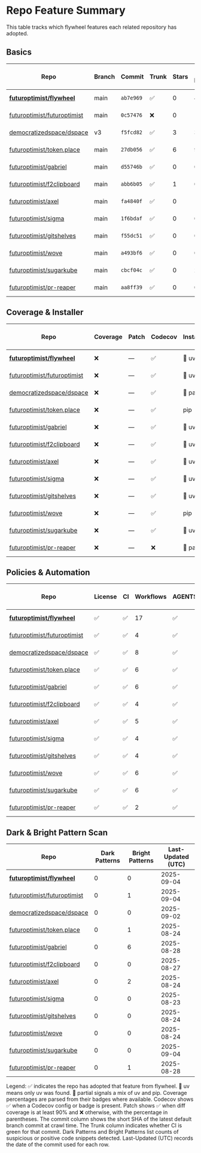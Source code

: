 # Repo Feature Summary

This table tracks which flywheel features each related repository has adopted.

<!-- spellchecker: disable -->
## Basics
| Repo | Branch | Commit | Trunk | Stars | Open Issues | Last-Updated (UTC) |
| ---- | ------ | ------ | ----- | ----- | ----------- | ----------------- |
| **[futuroptimist/flywheel](https://github.com/futuroptimist/flywheel)** | main | `ab7e969` | ✅ | 0 | 4 | 2025-09-04 |
| [futuroptimist/futuroptimist](https://github.com/futuroptimist/futuroptimist) | main | `0c57476` | ❌ | 0 | 11 | 2025-09-04 |
| [democratizedspace/dspace](https://github.com/democratizedspace/dspace) | v3 | `f5fcd82` | ✅ | 3 | 38 | 2025-09-02 |
| [futuroptimist/token.place](https://github.com/futuroptimist/token.place) | main | `27db056` | ✅ | 6 | 9 | 2025-08-24 |
| [futuroptimist/gabriel](https://github.com/futuroptimist/gabriel) | main | `d55746b` | ✅ | 0 | 0 | 2025-08-28 |
| [futuroptimist/f2clipboard](https://github.com/futuroptimist/f2clipboard) | main | `abb6b05` | ✅ | 1 | 0 | 2025-08-27 |
| [futuroptimist/axel](https://github.com/futuroptimist/axel) | main | `fa4840f` | ✅ | 0 | 1 | 2025-08-24 |
| [futuroptimist/sigma](https://github.com/futuroptimist/sigma) | main | `1f6bdaf` | ✅ | 0 | 0 | 2025-08-23 |
| [futuroptimist/gitshelves](https://github.com/futuroptimist/gitshelves) | main | `f55dc51` | ✅ | 0 | 0 | 2025-08-24 |
| [futuroptimist/wove](https://github.com/futuroptimist/wove) | main | `a493bf6` | ✅ | 0 | 0 | 2025-08-24 |
| [futuroptimist/sugarkube](https://github.com/futuroptimist/sugarkube) | main | `cbcf04c` | ✅ | 0 | 24 | 2025-09-04 |
| [futuroptimist/pr-reaper](https://github.com/futuroptimist/pr-reaper) | main | `aa8ff39` | ✅ | 0 | 0 | 2025-08-28 |

## Coverage & Installer
| Repo | Coverage | Patch | Codecov | Installer | Last-Updated (UTC) |
| ---- | -------- | ----- | ------- | --------- | ----------------- |
| **[futuroptimist/flywheel](https://github.com/futuroptimist/flywheel)** | ❌ | — | ✅ | 🚀 uv | 2025-09-04 |
| [futuroptimist/futuroptimist](https://github.com/futuroptimist/futuroptimist) | ❌ | — | ✅ | 🚀 uv | 2025-09-04 |
| [democratizedspace/dspace](https://github.com/democratizedspace/dspace) | ❌ | — | ✅ | 🔶 partial | 2025-09-02 |
| [futuroptimist/token.place](https://github.com/futuroptimist/token.place) | ❌ | — | ✅ | pip | 2025-08-24 |
| [futuroptimist/gabriel](https://github.com/futuroptimist/gabriel) | ❌ | — | ✅ | 🚀 uv | 2025-08-28 |
| [futuroptimist/f2clipboard](https://github.com/futuroptimist/f2clipboard) | ❌ | — | ✅ | 🚀 uv | 2025-08-27 |
| [futuroptimist/axel](https://github.com/futuroptimist/axel) | ❌ | — | ✅ | 🚀 uv | 2025-08-24 |
| [futuroptimist/sigma](https://github.com/futuroptimist/sigma) | ❌ | — | ✅ | 🚀 uv | 2025-08-23 |
| [futuroptimist/gitshelves](https://github.com/futuroptimist/gitshelves) | ❌ | — | ✅ | 🚀 uv | 2025-08-24 |
| [futuroptimist/wove](https://github.com/futuroptimist/wove) | ❌ | — | ✅ | pip | 2025-08-24 |
| [futuroptimist/sugarkube](https://github.com/futuroptimist/sugarkube) | ❌ | — | ✅ | 🚀 uv | 2025-09-04 |
| [futuroptimist/pr-reaper](https://github.com/futuroptimist/pr-reaper) | ❌ | — | ❌ | 🔶 partial | 2025-08-28 |

## Policies & Automation
| Repo | License | CI | Workflows | AGENTS.md | Code of Conduct | Contributing | Pre-commit | Last-Updated (UTC) |
| ---- | ------- | -- | --------- | --------- | --------------- | ------------ | ---------- | ----------------- |
| **[futuroptimist/flywheel](https://github.com/futuroptimist/flywheel)** | ✅ | ✅ | 17 | ✅ | ✅ | ✅ | ✅ | 2025-09-04 |
| [futuroptimist/futuroptimist](https://github.com/futuroptimist/futuroptimist) | ✅ | ✅ | 4 | ✅ | ✅ | ✅ | ✅ | 2025-09-04 |
| [democratizedspace/dspace](https://github.com/democratizedspace/dspace) | ✅ | ✅ | 8 | ✅ | ✅ | ✅ | ✅ | 2025-09-02 |
| [futuroptimist/token.place](https://github.com/futuroptimist/token.place) | ✅ | ✅ | 6 | ✅ | ✅ | ✅ | ✅ | 2025-08-24 |
| [futuroptimist/gabriel](https://github.com/futuroptimist/gabriel) | ✅ | ✅ | 6 | ✅ | ✅ | ✅ | ✅ | 2025-08-28 |
| [futuroptimist/f2clipboard](https://github.com/futuroptimist/f2clipboard) | ✅ | ✅ | 4 | ✅ | ✅ | ✅ | ✅ | 2025-08-27 |
| [futuroptimist/axel](https://github.com/futuroptimist/axel) | ✅ | ✅ | 5 | ✅ | ✅ | ✅ | ✅ | 2025-08-24 |
| [futuroptimist/sigma](https://github.com/futuroptimist/sigma) | ✅ | ✅ | 4 | ✅ | ✅ | ✅ | ✅ | 2025-08-23 |
| [futuroptimist/gitshelves](https://github.com/futuroptimist/gitshelves) | ✅ | ✅ | 4 | ✅ | ❌ | ❌ | ❌ | 2025-08-24 |
| [futuroptimist/wove](https://github.com/futuroptimist/wove) | ✅ | ✅ | 6 | ✅ | ✅ | ✅ | ✅ | 2025-08-24 |
| [futuroptimist/sugarkube](https://github.com/futuroptimist/sugarkube) | ✅ | ✅ | 6 | ✅ | ✅ | ✅ | ✅ | 2025-09-04 |
| [futuroptimist/pr-reaper](https://github.com/futuroptimist/pr-reaper) | ✅ | ✅ | 2 | ✅ | ✅ | ✅ | ❌ | 2025-08-28 |

## Dark & Bright Pattern Scan
| Repo | Dark Patterns | Bright Patterns | Last-Updated (UTC) |
| ---- | ------------- | --------------- | ----------------- |
| **[futuroptimist/flywheel](https://github.com/futuroptimist/flywheel)** | 0 | 0 | 2025-09-04 |
| [futuroptimist/futuroptimist](https://github.com/futuroptimist/futuroptimist) | 0 | 1 | 2025-09-04 |
| [democratizedspace/dspace](https://github.com/democratizedspace/dspace) | 0 | 0 | 2025-09-02 |
| [futuroptimist/token.place](https://github.com/futuroptimist/token.place) | 0 | 1 | 2025-08-24 |
| [futuroptimist/gabriel](https://github.com/futuroptimist/gabriel) | 0 | 6 | 2025-08-28 |
| [futuroptimist/f2clipboard](https://github.com/futuroptimist/f2clipboard) | 0 | 0 | 2025-08-27 |
| [futuroptimist/axel](https://github.com/futuroptimist/axel) | 0 | 2 | 2025-08-24 |
| [futuroptimist/sigma](https://github.com/futuroptimist/sigma) | 0 | 0 | 2025-08-23 |
| [futuroptimist/gitshelves](https://github.com/futuroptimist/gitshelves) | 0 | 0 | 2025-08-24 |
| [futuroptimist/wove](https://github.com/futuroptimist/wove) | 0 | 0 | 2025-08-24 |
| [futuroptimist/sugarkube](https://github.com/futuroptimist/sugarkube) | 0 | 0 | 2025-09-04 |
| [futuroptimist/pr-reaper](https://github.com/futuroptimist/pr-reaper) | 0 | 1 | 2025-08-28 |

Legend: ✅ indicates the repo has adopted that feature from flywheel. 🚀 uv means only uv was found. 🔶 partial signals a mix of uv and pip.
Coverage percentages are parsed from their badges where available. Codecov shows ✅ when a Codecov config or badge is present. Patch shows ✅ when diff coverage is at least 90% and ❌ otherwise, with the percentage in parentheses.
The commit column shows the short SHA of the latest default branch commit at crawl time. The Trunk column indicates whether CI is green for that commit. Dark Patterns and Bright Patterns list counts of suspicious or positive code snippets detected.
Last-Updated (UTC) records the date of the commit used for each row.
